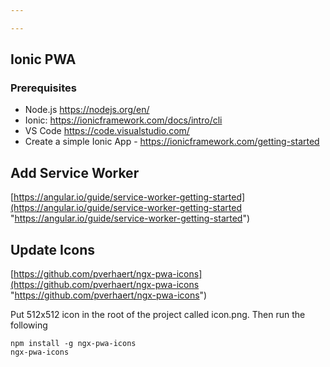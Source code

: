 ```yaml
---

---
```

## Ionic PWA

### Prerequisites

* Node.js https://nodejs.org/en/
* Ionic: https://ionicframework.com/docs/intro/cli
* VS Code https://code.visualstudio.com/
* Create a simple Ionic App - https://ionicframework.com/getting-started

## Add Service Worker

[https://angular.io/guide/service-worker-getting-started](https://angular.io/guide/service-worker-getting-started "https://angular.io/guide/service-worker-getting-started")

## Update Icons

[https://github.com/pverhaert/ngx-pwa-icons](https://github.com/pverhaert/ngx-pwa-icons "https://github.com/pverhaert/ngx-pwa-icons")

Put 512x512 icon in the root of the project called icon.png. Then run the following

    npm install -g ngx-pwa-icons
    ngx-pwa-icons